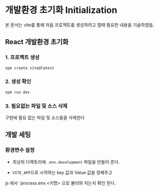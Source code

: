 # 개발환경 초기화 Initialization

본 문서는 vite를 통해 처음 프로젝트를 생성하려고 할때 필요한 내용을 기술하였음.

## React 개발환경 초기화

### 1. 프로젝트 생성

```bash
npm create vite@latest
```

### 2. 생성 확인

```bash
npm run dev
```

### 3. 필요없는 파일 및 소스 삭제

구현에 필요 없는 파일 및 소스들을 삭제한다

## 개발 세팅

### 환경변수 설정

- 최상위 디렉토리에 `.env.development` 파일을 만들어 준다.

- `VITE_APP`으로 시작하는 key 값과 Value 값을 정해주고

js 에서 `process.env.<키명> 으로 불러와 지는지 확인 한다.
